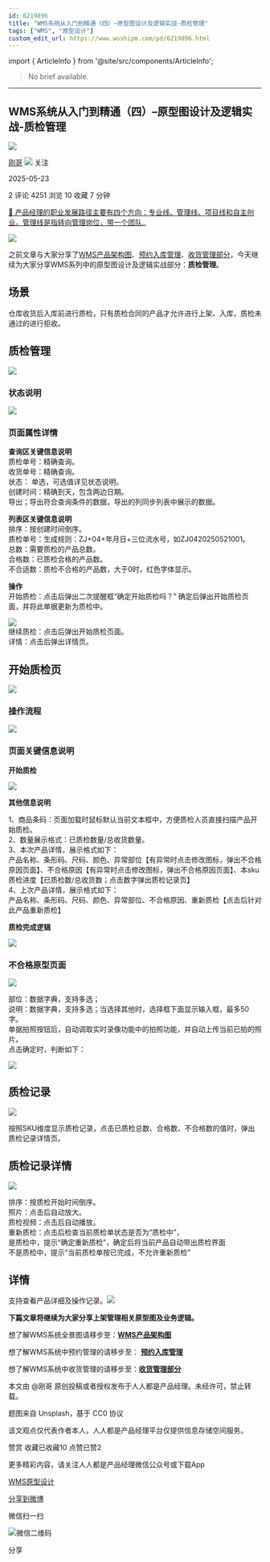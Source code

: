 ```yaml
---
id: 6219896
title: "WMS系统从入门到精通（四）–原型图设计及逻辑实战-质检管理"
tags: ["WMS", "原型设计"]
custom_edit_url: https://www.woshipm.com/pd/6219896.html
---
```

import { ArticleInfo } from '@site/src/components/ArticleInfo';

<ArticleInfo
    author="刚哥"
    authorLink="https://www.woshipm.com/u/767626"
    published="2025-05-23"
    views={4251}
    comments={2}
    collects={10}
/>

> No brief available.

---

## WMS系统从入门到精通（四）–原型图设计及逻辑实战-质检管理

[![](https://static.woshipm.com/view/woshipm_api_def_20231217180953_7276.jpg?imageView2/1/w/72/h/72/q/100)](https://www.woshipm.com/u/767626)

[刚哥](https://www.woshipm.com/u/767626) ![](https://static.woshipm.com/tag/1101_1@2x.png) 关注

2025-05-23

2 评论 4251 浏览 10 收藏 7 分钟

[🔗 产品经理的职业发展路径主要有四个方向：专业线、管理线、项目线和自主创业。管理线是指转向管理岗位，带一个团队..](https://ke.qidianla.com/courses/90pm)

![](https://image.woshipm.com/2023/04/13/79f0b37e-d9ea-11ed-889f-00163e0b5ff3.jpg)

之前文章与大家分享了[WMS产品架构图](https://www.woshipm.com/share/6211894.html)、[预约入库管理](https://www.woshipm.com/share/6215187.html)、[收货管理部分](https://www.woshipm.com/share/6215364.html)，今天继续为大家分享WMS系列中的原型图设计及逻辑实战部分：**质检管理**。

## 场景

仓库收货后入库前进行质检，只有质检合同的产品才允许进行上架、入库，质检未通过的进行拒收。

## 质检管理

![](https://image.woshipm.com/2025/05/23/63bc98da-372f-11f0-a590-00163e09d72f.png)

### 状态说明

![](https://image.woshipm.com/2025/05/23/dfa7c4e2-372f-11f0-821c-00163e09d72f.png)

### 页面属性详情

**查询区关键信息说明**  
质检单号：精确查询。  
收货单号：精确查询。  
状态： 单选，可选值详见状态说明。  
创建时间：精确到天，包含两边日期。  
导出；导出符合查询条件的数据，导出的列同步列表中展示的数据。

**列表区关键信息说明**  
排序：按创建时间倒序。  
质检单号：生成规则：ZJ+04+年月日+三位流水号，如ZJ0420250521001。  
总数：需要质检的产品总数。  
合格数：已质检合格的产品数。  
不合适数：质检不合格的产品数，大于0时，红色字体显示。

**操作**  
开始质检：点击后弹出二次提醒框“确定开始质检吗？” 确定后弹出开始质检页面，并将此单据更新为质检中。

![](https://image.woshipm.com/2025/05/23/218b9442-3730-11f0-a590-00163e09d72f.png)  
继续质检：点击后弹出开始质检页面。  
详情：点击后弹出详情页。

## 开始质检页

![](https://image.woshipm.com/2025/05/23/36293f6c-3730-11f0-a590-00163e09d72f.png)

### 操作流程

![](https://image.woshipm.com/2025/05/23/a9022efe-3730-11f0-a590-00163e09d72f.png)

### 页面关键信息说明

**开始质检**

![](https://image.woshipm.com/2025/05/23/bfdca94c-3730-11f0-b31e-00163e09d72f.png)

**其他信息说明**

1、商品条码：页面加载时鼠标默认当前文本框中，方便质检人员直接扫描产品开始质检。  
2、数量展示格式：已质检数量/总收货数量。  
3、本次产品详情，展示格式如下：  
产品名称、条形码、尺码、颜色、异常部位【有异常时点击修改图标，弹出不合格原因页面】、不合格原因【有异常时点击修改图标，弹出不合格原因页面】、本sku质检进度【已质检数/总收货数；点击数字弹出质检记录页】  
4、上次产品详情，展示格式如下：  
产品名称、条形码、尺码、颜色、异常部位、不合格原因、重新质检【点击后针对此产品重新质检】

**质检完成逻辑**

![](https://image.woshipm.com/2025/05/23/2113c13c-3731-11f0-a590-00163e09d72f.png)

### 不合格原型页面

![](https://image.woshipm.com/2025/05/23/58bdec34-3731-11f0-9336-00163e09d72f.png)

部位：数据字典，支持多选；  
说明：数据字典，支持多选；当选择其他时，选择框下面显示输入框，最多50字。  
单据拍照按钮后，自动调取实时录像功能中的拍照功能，并自动上传当前已拍的照片。  
点击确定时，判断如下：

![](https://image.woshipm.com/2025/05/23/8e76ee52-3731-11f0-a590-00163e09d72f.png)

## 质检记录

![](https://image.woshipm.com/2025/05/23/a58cdc32-3731-11f0-821c-00163e09d72f.png)

按照SKU维度显示质检记录，点击已质检总数、合格数、不合格数的值时，弹出质检记录详情页。

## 质检记录详情

![](https://image.woshipm.com/2025/05/23/cb1048a4-3731-11f0-a590-00163e09d72f.png)

排序：按质检开始时间倒序。  
照片：点击后自动放大。  
质检视频：点击后自动播放。  
重新质检：点击后检查当前质检单状态是否为“质检中”，  
是质检中，提示“确定重新质检”，确定后将当前产品自动带出质检界面  
不是质检中，提示“当前质检单按已完成，不允许重新质检”

## 详情

支持查看产品详细及操作记录。![](https://image.woshipm.com/2025/05/23/f1d663e2-3731-11f0-a590-00163e09d72f.png)

**下篇文章将继续为大家分享上架管理相关原型图及业务逻辑。**

想了解WMS系统全景图请移步至：**[WMS产品架构图](https://www.woshipm.com/share/6211894.html)**

想了解WMS系统中预约管理的请移步至： **[预约入库管理](https://www.woshipm.com/share/6215187.html)**

想了解WMS系统中收货管理的请移步至：**[收货管理部分](https://www.woshipm.com/share/6215364.html)**

本文由 @刚哥 原创投稿或者授权发布于人人都是产品经理。未经许可，禁止转载。

题图来自 Unsplash，基于 CC0 协议

该文观点仅代表作者本人，人人都是产品经理平台仅提供信息存储空间服务。

赞赏 收藏已收藏10 点赞已赞2

更多精彩内容，请关注人人都是产品经理微信公众号或下载App

[WMS](https://www.woshipm.com/tag/wms)[原型设计](https://www.woshipm.com/tag/rp)

[分享到微博](https://service.weibo.com/share/share.php?appkey=2775287854&title=WMS系统从入门到精通（四）–原型图设计及逻辑实战-质检管理&url=https://www.woshipm.com/pd/6219896.html&pic=https://image.woshipm.com/2023/04/13/79f0b37e-d9ea-11ed-889f-00163e0b5ff3.jpg)

微信扫一扫

![微信二维码](https://api.pwmqr.com/qrcode/create/?url=https://www.woshipm.com/pd/6219896.html)

分享